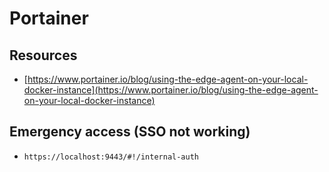 # Portainer

## Resources
- [https://www.portainer.io/blog/using-the-edge-agent-on-your-local-docker-instance](https://www.portainer.io/blog/using-the-edge-agent-on-your-local-docker-instance)

## Emergency access (SSO not working)
- `https://localhost:9443/#!/internal-auth`